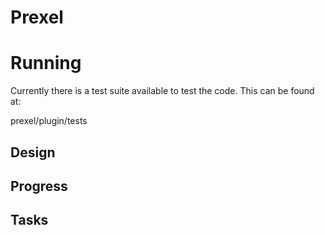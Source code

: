 # Prexel

# Running

Currently there is a test suite available to test the code. This can be found at:
  
prexel/plugin/tests

## Design

## Progress

## Tasks
